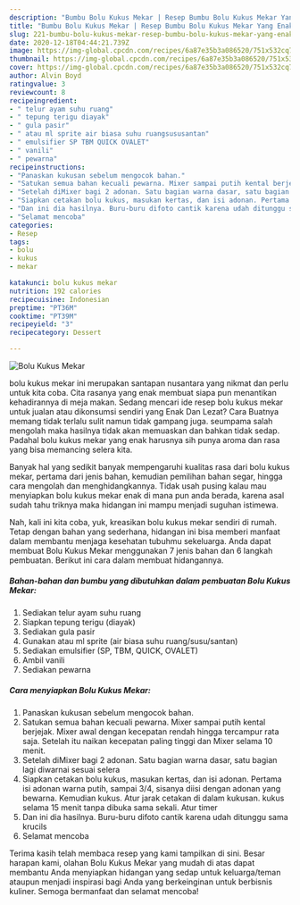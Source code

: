 ```yaml
---
description: "Bumbu Bolu Kukus Mekar | Resep Bumbu Bolu Kukus Mekar Yang Enak Banget"
title: "Bumbu Bolu Kukus Mekar | Resep Bumbu Bolu Kukus Mekar Yang Enak Banget"
slug: 221-bumbu-bolu-kukus-mekar-resep-bumbu-bolu-kukus-mekar-yang-enak-banget
date: 2020-12-18T04:44:21.739Z
image: https://img-global.cpcdn.com/recipes/6a87e35b3a086520/751x532cq70/bolu-kukus-mekar-foto-resep-utama.jpg
thumbnail: https://img-global.cpcdn.com/recipes/6a87e35b3a086520/751x532cq70/bolu-kukus-mekar-foto-resep-utama.jpg
cover: https://img-global.cpcdn.com/recipes/6a87e35b3a086520/751x532cq70/bolu-kukus-mekar-foto-resep-utama.jpg
author: Alvin Boyd
ratingvalue: 3
reviewcount: 8
recipeingredient:
- " telur ayam suhu ruang"
- " tepung terigu diayak"
- " gula pasir"
- " atau ml sprite air biasa suhu ruangsususantan"
- " emulsifier SP TBM QUICK OVALET"
- " vanili"
- " pewarna"
recipeinstructions:
- "Panaskan kukusan sebelum mengocok bahan."
- "Satukan semua bahan kecuali pewarna. Mixer sampai putih kental berjejak. Mixer awal dengan kecepatan rendah hingga tercampur rata saja. Setelah itu naikan kecepatan paling tinggi dan Mixer selama 10 menit."
- "Setelah diMixer bagi 2 adonan. Satu bagian warna dasar, satu bagian lagi diwarnai sesuai selera"
- "Siapkan cetakan bolu kukus, masukan kertas, dan isi adonan. Pertama isi adonan warna putih, sampai 3/4, sisanya diisi dengan adonan yang bewarna. Kemudian kukus. Atur jarak cetakan di dalam kukusan. kukus selama 15 menit tanpa dibuka sama sekali. Atur timer"
- "Dan ini dia hasilnya. Buru-buru difoto cantik karena udah ditunggu sama krucils"
- "Selamat mencoba"
categories:
- Resep
tags:
- bolu
- kukus
- mekar

katakunci: bolu kukus mekar 
nutrition: 192 calories
recipecuisine: Indonesian
preptime: "PT36M"
cooktime: "PT39M"
recipeyield: "3"
recipecategory: Dessert

---
```



![Bolu Kukus Mekar](https://img-global.cpcdn.com/recipes/6a87e35b3a086520/751x532cq70/bolu-kukus-mekar-foto-resep-utama.jpg)


bolu kukus mekar ini merupakan santapan nusantara yang nikmat dan perlu untuk kita coba. Cita rasanya yang enak membuat siapa pun menantikan kehadirannya di meja makan.
Sedang mencari ide resep bolu kukus mekar untuk jualan atau dikonsumsi sendiri yang Enak Dan Lezat? Cara Buatnya memang tidak terlalu sulit namun tidak gampang juga. seumpama salah mengolah maka hasilnya tidak akan memuaskan dan bahkan tidak sedap. Padahal bolu kukus mekar yang enak harusnya sih punya aroma dan rasa yang bisa memancing selera kita.

Banyak hal yang sedikit banyak mempengaruhi kualitas rasa dari bolu kukus mekar, pertama dari jenis bahan, kemudian pemilihan bahan segar, hingga cara mengolah dan menghidangkannya. Tidak usah pusing kalau mau menyiapkan bolu kukus mekar enak di mana pun anda berada, karena asal sudah tahu triknya maka hidangan ini mampu menjadi suguhan istimewa.




Nah, kali ini kita coba, yuk, kreasikan bolu kukus mekar sendiri di rumah. Tetap dengan bahan yang sederhana, hidangan ini bisa memberi manfaat dalam membantu menjaga kesehatan tubuhmu sekeluarga. Anda dapat membuat Bolu Kukus Mekar menggunakan 7 jenis bahan dan 6 langkah pembuatan. Berikut ini cara dalam membuat hidangannya.

<!--inarticleads1-->

##### Bahan-bahan dan bumbu yang dibutuhkan dalam pembuatan Bolu Kukus Mekar:

1. Sediakan  telur ayam suhu ruang
1. Siapkan  tepung terigu (diayak)
1. Sediakan  gula pasir
1. Gunakan  atau ml sprite (air biasa suhu ruang/susu/santan)
1. Sediakan  emulsifier (SP, TBM, QUICK, OVALET)
1. Ambil  vanili
1. Sediakan  pewarna




<!--inarticleads2-->

##### Cara menyiapkan Bolu Kukus Mekar:

1. Panaskan kukusan sebelum mengocok bahan.
1. Satukan semua bahan kecuali pewarna. Mixer sampai putih kental berjejak. Mixer awal dengan kecepatan rendah hingga tercampur rata saja. Setelah itu naikan kecepatan paling tinggi dan Mixer selama 10 menit.
1. Setelah diMixer bagi 2 adonan. Satu bagian warna dasar, satu bagian lagi diwarnai sesuai selera
1. Siapkan cetakan bolu kukus, masukan kertas, dan isi adonan. Pertama isi adonan warna putih, sampai 3/4, sisanya diisi dengan adonan yang bewarna. Kemudian kukus. Atur jarak cetakan di dalam kukusan. kukus selama 15 menit tanpa dibuka sama sekali. Atur timer
1. Dan ini dia hasilnya. Buru-buru difoto cantik karena udah ditunggu sama krucils
1. Selamat mencoba




Terima kasih telah membaca resep yang kami tampilkan di sini. Besar harapan kami, olahan Bolu Kukus Mekar yang mudah di atas dapat membantu Anda menyiapkan hidangan yang sedap untuk keluarga/teman ataupun menjadi inspirasi bagi Anda yang berkeinginan untuk berbisnis kuliner. Semoga bermanfaat dan selamat mencoba!

